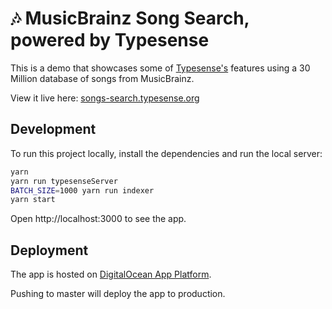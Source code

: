 # 🎶 MusicBrainz Song Search, powered by Typesense

This is a demo that showcases some of [Typesense's](https://github.com/typesense/typesense) features using a 30 Million database of songs from MusicBrainz.

View it live here: [songs-search.typesense.org](https://songs-search.typesense.org/)

## Development

To run this project locally, install the dependencies and run the local server:

```sh
yarn
yarn run typesenseServer
BATCH_SIZE=1000 yarn run indexer
yarn start
```

Open http://localhost:3000 to see the app.

## Deployment

The app is hosted on [DigitalOcean App Platform](https://www.digitalocean.com/products/app-platform/).

Pushing to master will deploy the app to production.
